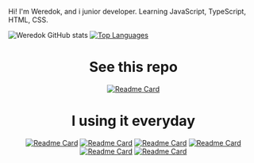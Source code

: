  Hi! I'm Weredok, and i junior developer.
Learning JavaScript, TypeScript, HTML, CSS.

![Weredok GitHub stats](https://github-readme-stats-weredok.vercel.app/api?username=weredok&count_private=true&show_icons=true&bg_color=000000,0200a5,a50003)
[![Top Languages](https://github-readme-stats-weredok.vercel.app/api/top-langs/?username=weredok&theme=transparent&card_height=300&layout=compact&bg_color=000000,000000,000000)](https://github.com/anuraghazra/github-readme-stats)

<div align="center">
 
<h1 align="center">See this repo</h1>

<div align="center">
 
 [![Readme Card](https://github-readme-stats-weredok.vercel.app/api/pin/?username=weredok&repo=my-discord-selfbot&theme=transparent)](https://github.com/weredok/my-discord-selfbot)
 
<div align="center">
  

<h1 align="center">I using it everyday</h1>

<div align="center">
  
[![Readme Card](https://github-readme-stats-weredok.vercel.app/api/pin/?username=discordjs&repo=discord.js&theme=transparent)](https://github.com/anuraghazra/github-readme-stats)
[![Readme Card](https://github-readme-stats-weredok.vercel.app/api/pin/?username=discordjs&repo=discord-api-types&theme=transparent)](https://github.com/anuraghazra/github-readme-stats)
[![Readme Card](https://github-readme-stats-weredok.vercel.app/api/pin/?username=discordx-ts&repo=discordx&theme=transparent)](https://github.com/anuraghazra/github-readme-stats)
[![Readme Card](https://github-readme-stats-weredok.vercel.app/api/pin/?username=discord&repo=discord-api-docs&theme=transparent)](https://github.com/anuraghazra/github-readme-stats)
  [![Readme Card](https://github-readme-stats-weredok.vercel.app/api/pin/?username=nitreojs&repo=puregram&theme=transparent)](https://github.com/anuraghazra/github-readme-stats)
  [![Readme Card](https://github-readme-stats-weredok.vercel.app/api/pin/?username=axios&repo=axios&theme=transparent)](https://github.com/anuraghazra/github-readme-stats)
